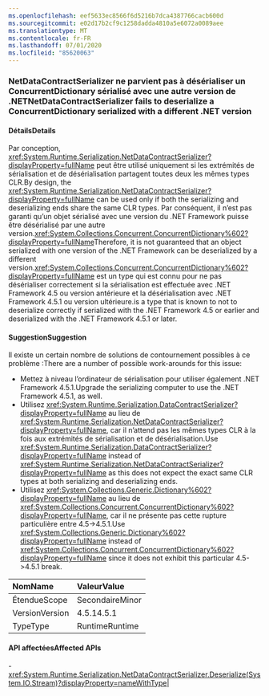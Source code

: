 ```yaml
---
ms.openlocfilehash: eef5633ec8566f6d5216b7dca4387766cacb600d
ms.sourcegitcommit: e02d17b2cf9c1258dadda4810a5e6072a0089aee
ms.translationtype: MT
ms.contentlocale: fr-FR
ms.lasthandoff: 07/01/2020
ms.locfileid: "85620063"
---
```

### <a name="netdatacontractserializer-fails-to-deserialize-a-concurrentdictionary-serialized-with-a-different-net-version"></a><span data-ttu-id="08eeb-101">NetDataContractSerializer ne parvient pas à désérialiser un ConcurrentDictionary sérialisé avec une autre version de .NET</span><span class="sxs-lookup"><span data-stu-id="08eeb-101">NetDataContractSerializer fails to deserialize a ConcurrentDictionary serialized with a different .NET version</span></span>

#### <a name="details"></a><span data-ttu-id="08eeb-102">Détails</span><span class="sxs-lookup"><span data-stu-id="08eeb-102">Details</span></span>

<span data-ttu-id="08eeb-103">Par conception, <xref:System.Runtime.Serialization.NetDataContractSerializer?displayProperty=fullName> peut être utilisé uniquement si les extrémités de sérialisation et de désérialisation partagent toutes deux les mêmes types CLR.</span><span class="sxs-lookup"><span data-stu-id="08eeb-103">By design, the <xref:System.Runtime.Serialization.NetDataContractSerializer?displayProperty=fullName> can be used only if both the serializing and deserializing ends share the same CLR types.</span></span> <span data-ttu-id="08eeb-104">Par conséquent, il n’est pas garanti qu’un objet sérialisé avec une version du .NET Framework puisse être désérialisé par une autre version.<xref:System.Collections.Concurrent.ConcurrentDictionary%602?displayProperty=fullName></span><span class="sxs-lookup"><span data-stu-id="08eeb-104">Therefore, it is not guaranteed that an object serialized with one version of the .NET Framework can be deserialized by a different version.<xref:System.Collections.Concurrent.ConcurrentDictionary%602?displayProperty=fullName></span></span> <span data-ttu-id="08eeb-105">est un type qui est connu pour ne pas désérialiser correctement si la sérialisation est effectuée avec .NET Framework 4.5 ou version antérieure et la désérialisation avec .NET Framework 4.5.1 ou version ultérieure.</span><span class="sxs-lookup"><span data-stu-id="08eeb-105">is a type that is known to not to deserialize correctly if serialized with the .NET Framework 4.5 or earlier and deserialized with the .NET Framework 4.5.1 or later.</span></span>

#### <a name="suggestion"></a><span data-ttu-id="08eeb-106">Suggestion</span><span class="sxs-lookup"><span data-stu-id="08eeb-106">Suggestion</span></span>

<span data-ttu-id="08eeb-107">Il existe un certain nombre de solutions de contournement possibles à ce problème :</span><span class="sxs-lookup"><span data-stu-id="08eeb-107">There are a number of possible work-arounds for this issue:</span></span><ul><li><span data-ttu-id="08eeb-108">Mettez à niveau l’ordinateur de sérialisation pour utiliser également .NET Framework 4.5.1.</span><span class="sxs-lookup"><span data-stu-id="08eeb-108">Upgrade the serializing computer to use the .NET Framework 4.5.1, as well.</span></span></li><li><span data-ttu-id="08eeb-109">Utilisez <xref:System.Runtime.Serialization.DataContractSerializer?displayProperty=fullName> au lieu de <xref:System.Runtime.Serialization.NetDataContractSerializer?displayProperty=fullName>, car il n’attend pas les mêmes types CLR à la fois aux extrémités de sérialisation et de désérialisation.</span><span class="sxs-lookup"><span data-stu-id="08eeb-109">Use <xref:System.Runtime.Serialization.DataContractSerializer?displayProperty=fullName> instead of <xref:System.Runtime.Serialization.NetDataContractSerializer?displayProperty=fullName> as this does not expect the exact same CLR types at both serializing and deserializing ends.</span></span></li><li><span data-ttu-id="08eeb-110">Utilisez <xref:System.Collections.Generic.Dictionary%602?displayProperty=fullName> au lieu de <xref:System.Collections.Concurrent.ConcurrentDictionary%602?displayProperty=fullName>, car il ne présente pas cette rupture particulière entre 4.5-&gt;4.5.1.</span><span class="sxs-lookup"><span data-stu-id="08eeb-110">Use <xref:System.Collections.Generic.Dictionary%602?displayProperty=fullName> instead of <xref:System.Collections.Concurrent.ConcurrentDictionary%602?displayProperty=fullName> since it does not exhibit this particular 4.5-&gt;4.5.1 break.</span></span></li></ul>

| <span data-ttu-id="08eeb-111">Nom</span><span class="sxs-lookup"><span data-stu-id="08eeb-111">Name</span></span>    | <span data-ttu-id="08eeb-112">Valeur</span><span class="sxs-lookup"><span data-stu-id="08eeb-112">Value</span></span>       |
|:--------|:------------|
| <span data-ttu-id="08eeb-113">Étendue</span><span class="sxs-lookup"><span data-stu-id="08eeb-113">Scope</span></span>   |<span data-ttu-id="08eeb-114">Secondaire</span><span class="sxs-lookup"><span data-stu-id="08eeb-114">Minor</span></span>|
|<span data-ttu-id="08eeb-115">Version</span><span class="sxs-lookup"><span data-stu-id="08eeb-115">Version</span></span>|<span data-ttu-id="08eeb-116">4.5.1</span><span class="sxs-lookup"><span data-stu-id="08eeb-116">4.5.1</span></span>|
|<span data-ttu-id="08eeb-117">Type</span><span class="sxs-lookup"><span data-stu-id="08eeb-117">Type</span></span>|<span data-ttu-id="08eeb-118">Runtime</span><span class="sxs-lookup"><span data-stu-id="08eeb-118">Runtime</span></span>

#### <a name="affected-apis"></a><span data-ttu-id="08eeb-119">API affectées</span><span class="sxs-lookup"><span data-stu-id="08eeb-119">Affected APIs</span></span>

-<xref:System.Runtime.Serialization.NetDataContractSerializer.Deserialize(System.IO.Stream)?displayProperty=nameWithType></li></ul>|
